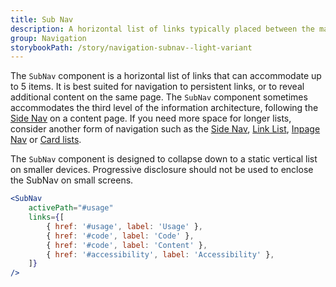 ```yaml
---
title: Sub Nav
description: A horizontal list of links typically placed between the main navigation and page content.
group: Navigation
storybookPath: /story/navigation-subnav--light-variant
---
```


The `SubNav` component is a horizontal list of links that can accommodate up to 5 items. It is best suited for navigation to persistent links, or to reveal additional content on the same page. The `SubNav` component sometimes accommodates the third level of the information architecture, following the [Side Nav](/packages/navigation/side-nav) on a content page. If you need more space for longer lists, consider another form of navigation such as the [Side Nav](/packages/navigation/side-nav), [Link List](/packages/navigation/link-list), [Inpage Nav](/packages/navigation/inpage-nav) or [Card lists](/packages/layout/card#card-lists).

The `SubNav` component is designed to collapse down to a static vertical list on smaller devices. Progressive disclosure should not be used to enclose the SubNav on small screens.

```jsx live
<SubNav
	activePath="#usage"
	links={[
		{ href: '#usage', label: 'Usage' },
		{ href: '#code', label: 'Code' },
		{ href: '#code', label: 'Content' },
		{ href: '#accessibility', label: 'Accessibility' },
	]}
/>
```
